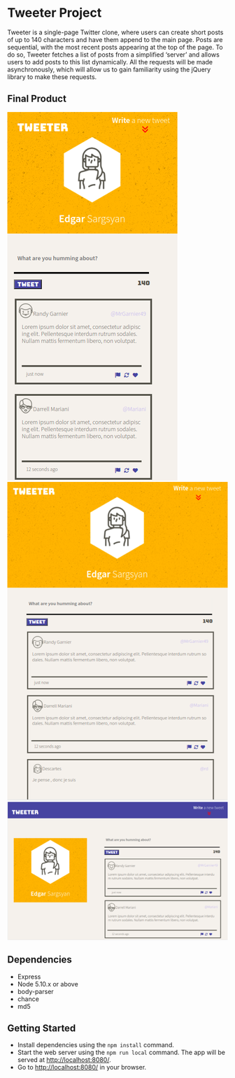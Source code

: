 # Tweeter Project

Tweeter is a single-page Twitter clone, where users can create short posts of up to 140 characters and have them append to the main page. Posts are sequential, with the most recent posts appearing at the top of the page. To do so, Tweeter fetches a list of posts from a simplified ‘server’ and allows users to add posts to this list dynamically. All the requests will be made asynchronously, which will allow us to gain familiarity using the jQuery library to make these requests.

## Final Product

!["screenshot of mobile view"](https://github.com/Edgarsar/Tweeter/blob/master/docs/mobile_view.png?raw=true)
!["screenshot of tablet view"](https://github.com/Edgarsar/Tweeter/blob/master/docs/tablet_view.png?raw=true)
!["screenshot of desktop view"](https://github.com/Edgarsar/Tweeter/blob/master/docs/desktop_view.png?raw=true)


## Dependencies

- Express
- Node 5.10.x or above
- body-parser
- chance
- md5


## Getting Started

- Install dependencies using the `npm install` command.
- Start the web server using the `npm run local` command. The app will be served at <http://localhost:8080/>.
- Go to <http://localhost:8080/> in your browser.
